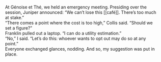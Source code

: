 At Génoise et Thé, we held an emergency meeting. Presiding over the session, Juniper announced: “We can’t lose this [[café]]. There’s too much at stake.”  
“There comes a point where the cost is too high,” Collis said. “Should we set a figure?”  
Franklin pulled out a laptop. “I can do a utility estimation.”  
“No,” I said. “Let’s do this: whoever wants to opt out may do so at any point.”  
Everyone exchanged glances, nodding. And so, my suggestion was put in place.